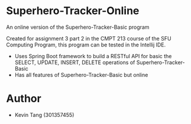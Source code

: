# Superhero-Tracker-Online
An online version of the Superhero-Tracker-Basic program

Created for assignment 3 part 2 in the CMPT 213 course of the SFU Computing Program, this program can be tested in the Intellij IDE.

- Uses Spring Boot framework to build a RESTful API for basic the SELECT, UPDATE, INSERT, DELETE operations of Superhero-Tracker-Basic
- Has all features of Superhero-Tracker-Basic but online

# Author
- Kevin Tang (301357455)
